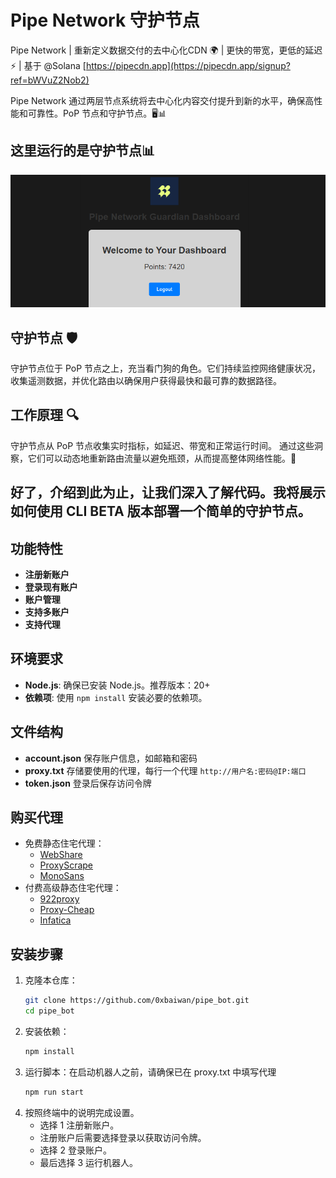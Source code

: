# Pipe Network 守护节点

Pipe Network | 重新定义数据交付的去中心化CDN 🌍 | 更快的带宽，更低的延迟 ⚡ | 基于 @Solana [https://pipecdn.app](https://pipecdn.app/signup?ref=bWVuZ2Nob2)

Pipe Network 通过两层节点系统将去中心化内容交付提升到新的水平，确保高性能和可靠性。PoP 节点和守护节点。🖥️📊

## 这里运行的是守护节点📊

![pipe-network](image-1.png)

## 守护节点 🛡️

守护节点位于 PoP 节点之上，充当看门狗的角色。它们持续监控网络健康状况，收集遥测数据，并优化路由以确保用户获得最快和最可靠的数据路径。

## 工作原理 🔍

守护节点从 PoP 节点收集实时指标，如延迟、带宽和正常运行时间。
通过这些洞察，它们可以动态地重新路由流量以避免瓶颈，从而提高整体网络性能。🚀

## 好了，介绍到此为止，让我们深入了解代码。我将展示如何使用 CLI BETA 版本部署一个简单的守护节点。

## 功能特性

- **注册新账户**
- **登录现有账户**
- **账户管理**
- **支持多账户**
- **支持代理**

## 环境要求

- **Node.js**: 确保已安装 Node.js。推荐版本：20+
- **依赖项**: 使用 `npm install` 安装必要的依赖项。

## 文件结构

- **account.json** 保存账户信息，如邮箱和密码
- **proxy.txt** 存储要使用的代理，每行一个代理 `http://用户名:密码@IP:端口`
- **token.json** 登录后保存访问令牌

## 购买代理

- 免费静态住宅代理：
   - [WebShare](https://www.webshare.io/?referral_code=gtw7lwqqelgu)
   - [ProxyScrape](https://proxyscrape.com/)
   - [MonoSans](https://github.com/monosans/proxy-list)
- 付费高级静态住宅代理：
   - [922proxy](https://www.922proxy.com/register?inviter_code=d6416857)
   - [Proxy-Cheap](https://app.proxy-cheap.com/r/Pd6sqg)
   - [Infatica](https://dashboard.infatica.io/aff.php?aff=580)

## 安装步骤

1. 克隆本仓库：
   ```bash
   git clone https://github.com/0xbaiwan/pipe_bot.git
   cd pipe_bot
   ```
2. 安装依赖：
   ```bash
   npm install
   ```
3. 运行脚本：在启动机器人之前，请确保已在 proxy.txt 中填写代理
   ```bash
   npm run start
   ```
4. 按照终端中的说明完成设置。
   - 选择 1 注册新账户。
   - 注册账户后需要选择登录以获取访问令牌。
   - 选择 2 登录账户。
   - 最后选择 3 运行机器人。